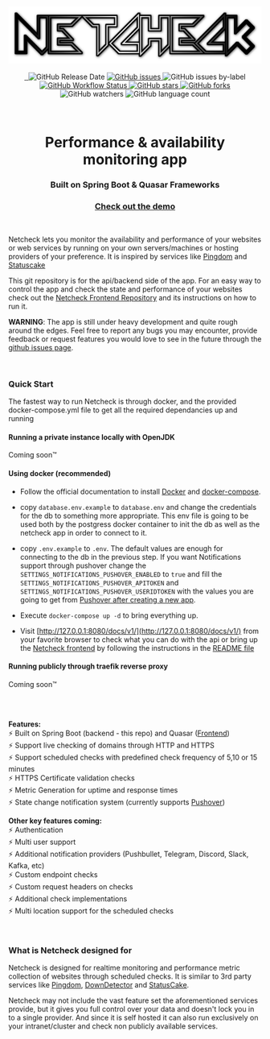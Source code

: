 <p align="center">
    <a href="https://ncheck.eu">
        <img alt="NetCheck" src="https://github.com/memphisx/netcheck-frontend/raw/master/src/assets/netcheck-logo.png" />
    </a>
</p>
<p align="center">
    <a aria-label="License" href="https://github.com/memphisx/netcheck-api/blob/master/LICENSE">
        <img alt="" src="https://img.shields.io/github/license/memphisx/netcheck-api?style=for-the-badge&labelColor=000000&color=blue">
    </a>
    <a aria-label="Docker image version" href="https://hub.docker.com/repository/docker/memphisx/netcheck-api">
        <img alt="" src="https://img.shields.io/docker/v/memphisx/netcheck-api/latest?style=for-the-badge&label=Version">
    </a>
    <img alt="GitHub Release Date" src="https://img.shields.io/github/release-date/memphisx/netcheck-api?style=for-the-badge">
    <a href="https://github.com/memphisx/netcheck-api/issues">
        <img alt="GitHub issues" src="https://img.shields.io/github/issues/memphisx/netcheck-api?style=for-the-badge">
    </a>
    <img alt="GitHub issues by-label" src="https://img.shields.io/github/issues/memphisx/netcheck-api/bug?style=for-the-badge">
    <a href="https://github.com/memphisx/netcheck-api/actions">
        <img alt="GitHub Workflow Status" src="https://img.shields.io/github/workflow/status/memphisx/netcheck-api/Run%20Unit%20Tests?style=for-the-badge">
    </a>
    <a href="https://github.com/memphisx/netcheck-api/stargazers">
        <img alt="GitHub stars" src="https://img.shields.io/github/stars/memphisx/netcheck-api?style=for-the-badge">
    </a>
    <a href="https://github.com/memphisx/netcheck-api/network">
        <img alt="GitHub forks" src="https://img.shields.io/github/forks/memphisx/netcheck-api?style=for-the-badge">
    </a>
    <img alt="GitHub watchers" src="https://img.shields.io/github/watchers/memphisx/netcheck-api?style=for-the-badge">
    <img alt="GitHub language count" src="https://img.shields.io/github/languages/count/memphisx/netcheck-api?style=for-the-badge">
</p>

<br>

<h1 align="center">Performance & availability monitoring app</h1>
<h3 align="center">Built on Spring Boot & Quasar Frameworks</h3>
<h3 align="center"><a href="https://demo.ncheck.eu" target="_blank">Check out the demo</a></h3>

<br>

Netcheck lets you monitor the availability and performance of your websites or web services by running on your own 
servers/machines or hosting providers of your preference. 
It is inspired by services like [Pingdom](https://www.pingdom.com) and [Statuscake](https://www.statuscake.com) 

This git repository is for the api/backend side of the app. For an easy way to control the app and check the state and performance 
of your websites check out the [Netcheck Frontend Repository](https://github.com/memphisx/netcheck-frontend) and its instructions on how to run it. 

**WARNING**: The app is still under heavy development and quite rough around the edges.
Feel free to report any bugs you may encounter, provide feedback or request features you would love to see in the future
through the [github issues page](https://github.com/memphisx/netcheck-api/issues).

<br>

### Quick Start

The fastest way to run Netcheck is through docker, and the provided docker-compose.yml file to get all the required dependancies up and running

#### Running a private instance locally with OpenJDK
Coming soon™

#### Using docker (recommended)

*   Follow the official documentation to install [Docker](https://docs.docker.com/get-docker/) 
and [docker-compose](https://docs.docker.com/compose/install/).

*   copy `database.env.example` to `database.env` and change the credentials for the db to something more appropriate.
This env file is going to be used both by the postgress docker container to init the db as well as the netcheck app 
in order to connect to it. 

*   copy `.env.example` to `.env`. The default values are enough for connecting to the db in the previous step. 
If you want Notifications support through pushover change the `SETTINGS_NOTIFICATIONS_PUSHOVER_ENABLED` to `true` 
and fill the `SETTINGS_NOTIFICATIONS_PUSHOVER_APITOKEN` and `SETTINGS_NOTIFICATIONS_PUSHOVER_USERIDTOKEN`
with the values you are going to get from [Pushover after creating a new app](https://pushover.net/apps/build).

*   Execute `docker-compose up -d` to bring everything up.

*   Visit [http://127.0.0.1:8080/docs/v1/](http://127.0.0.1:8080/docs/v1/) from your favorite browser to check what 
you can do with the api or bring up the [Netcheck frontend](https://github.com/memphisx/netcheck-frontend) 
by following the instructions in the [README file](https://github.com/memphisx/netcheck-frontend/blob/develop/README.md)

#### Running publicly through traefik reverse proxy
Coming soon™

<br><br>

**Features:**<br>
⚡️ Built on Spring Boot (backend - this repo) and Quasar (<a href ="">Frontend</a>)<br>
⚡️ Support live checking of domains through HTTP and HTTPS<br>
⚡️ Support scheduled checks with predefined check frequency of 5,10 or 15 minutes<br>
⚡️ HTTPS Certificate validation checks<br>
⚡️ Metric Generation for uptime and response times<br>
⚡️ State change notification system (currently supports <a href="https://pushover.net/">Pushover</a>)<br>

**Other key features coming:**<br>
⚡️ Authentication <br>
⚡️ Multi user support<br>
⚡️ Additional notification providers (Pushbullet, Telegram, Discord, Slack, Kafka, etc)<br>
⚡️ Custom endpoint checks<br>
⚡️ Custom request headers on checks<br>
⚡ Additional check implementations<br>
⚡️ Multi location support for the scheduled checks<br>

<br>

### What is Netcheck designed for

Netcheck is designed for realtime monitoring and performance metric collection of websites through scheduled checks. 
It is similar to 3rd party services like [Pingdom](https://pingdom.com), [DownDetector](https://downdetector.co.uk) 
and [StatusCake](https://statuscake.com). 

Netcheck may not include the vast feature set the aforementioned services provide, but it gives you full control 
over your data and doesn't lock you in to a single provider. And since it is self hosted it can also run exclusively 
on your intranet/cluster and check non publicly available services.

<br>
